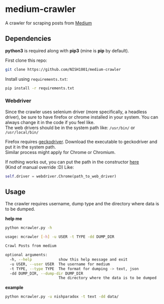 # medium-crawler
A crawler for scraping posts from [Medium](https://medium.com/)

## Dependencies
**python3** is required along with **pip3** (mine is **pip** by default).

First clone this repo:
```bash
git clone https://github.com/NISH1001/medium-crawler
```

Install using `requirements.txt`:
```bash
pip install -r requirements.txt
```


### Webdriver
Since the crawler uses selenium driver (more specifically, a headless driver), be sure to have firefox or chrome installed
in your system. You can always change it in the code if you feel like.  
The web drivers should be in the system path like:
`/usr/bin/`  or `/usr/local/bin/`  

Firefox requires [geckodriver](https://github.com/mozilla/geckodriver). Download the executable to geckodriver and put it in 
the system path.  
Similar process might apply for Chrome or Chromium.  

If nothing works out, you can put the path in the constructor [here](https://github.com/NISH1001/medium-crawler/blob/master/link_fetcher.py#L24)  
(Kind of manual override :D)
Like:
```python
self.driver = webdriver.Chrome(path_to_web_driver)
```

## Usage
The crawler requires username, dump type and the directory where data is to be dumped.  

**help me**
```bash
python mcrawler.py -h
```

```bash
usage: mcrawler [-h] -u USER -t TYPE -dd DUMP_DIR

Crawl Posts from medium

optional arguments:
  -h, --help            show this help message and exit
  -u USER, --user USER  The username for medium
  -t TYPE, --type TYPE  The format for dumping -> text, json
  -dd DUMP_DIR, --dump-dir DUMP_DIR
                        The directory where the data is to be dumped
```

**example**
```bash
python mcrawler.py -u nishparadox -t text -dd data/
```
